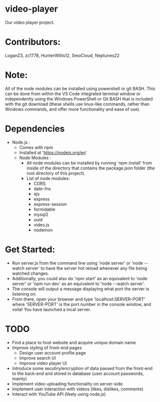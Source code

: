 # video-player
Our video player project.

# Contributors:
LoganZ3, zc1778, HunterWillis12, SmoCloud, Neptunes22

# Note:
All of the node modules can be installed using powershell or git BASH. This can be done from within the VS Code integrated terminal window or independently using the Windows PowerShell or Git BASH that is included with the git download (these shells use linux-like commands, rather than Windows commands, and offer more functionality and ease of use).

# Dependencies
- Node.js : 
    - Comes with npm
    - Installed at 'https://nodejs.org/en'
    - Node Modules :
        - All node modules can be installed by running 'npm install' from inside of the directory that contains the package.json folder (the root directory of this project).
        - List of node modules: 
            - CORS
            - date-fns
            - ejs
            - express
            - express-session
            - formidable
            - mysql2
            - uuid
            - video.js
            - nodemon

# Get Started:
- Run server.js from the command line using 'node server' or 'node --watch server' to have the server hot reload whenever any file being watched changes.
- Additionally, you could also do 'npm start' as an equivalent to 'node server' or 'npm run dev' as an equivalent to 'node --watch server'. 
- The console will output a message displaying what port the server is listening on. 
- From there, open your browser and type 'localhost:SERVER-PORT' where 'SERVER-PORT' is the port number in the console window, and voila! You have launched a local server.

# TODO
- Find a place to host website and acquire unique domain name
- Improve styling of front-end pages
    - Design user account profile page
    - Improve search UI
    - Improve video player UI
- Introduce some secutiry/encryption of data passed from the front-end to the back-end and stored in database (user account passwords, mainly)
- Implement video uploading functionality on server-side.
- Implement user interaction with videos (likes, dislikes, comments)
- Interact with YouTube API (likely using node.js)